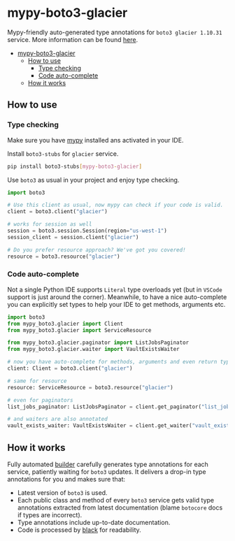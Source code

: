 # mypy-boto3-glacier

Mypy-friendly auto-generated type annotations for `boto3 glacier 1.10.31` service.
More information can be found [here](https://github.com/vemel/mypy_boto3).

- [mypy-boto3-glacier](#mypy-boto3-glacier)
  - [How to use](#how-to-use)
    - [Type checking](#type-checking)
    - [Code auto-complete](#code-auto-complete)
  - [How it works](#how-it-works)

## How to use

### Type checking

Make sure you have [mypy](https://github.com/python/mypy) installed ans activated in your IDE.

Install `boto3-stubs` for `glacier` service.

```bash
pip install boto3-stubs[mypy-boto3-glacier]
```

Use `boto3` as usual in your project and enjoy type checking.

```python
import boto3

# Use this client as usual, now mypy can check if your code is valid.
client = boto3.client("glacier")

# works for session as well
session = boto3.session.Session(region="us-west-1")
session_client = session.client("glacier")

# Do you prefer resource approach? We've got you covered!
resource = boto3.resource("glacier")
```

### Code auto-complete

Not a single Python IDE supports `Literal` type overloads yet (but in `VSCode` support is just around the corner).
Meanwhile, to have a nice auto-complete you can explicitly set types to help your IDE to get methods, arguments etc.

```python
import boto3
from mypy_boto3.glacier import Client
from mypy_boto3.glacier import ServiceResource

from mypy_boto3.glacier.paginator import ListJobsPaginator
from mypy_boto3.glacier.waiter import VaultExistsWaiter

# now you have auto-complete for methods, arguments and even return types
client: Client = boto3.client("glacier")

# same for resource
resource: ServiceResource = boto3.resource("glacier")

# even for paginators
list_jobs_paginator: ListJobsPaginator = client.get_paginator("list_jobs")

# and waiters are also annotated
vault_exists_waiter: VaultExistsWaiter = client.get_waiter("vault_exists")
```

## How it works

Fully automated [builder](https://github.com/vemel/mypy_boto3) carefully generates
type annotations for each service, patiently waiting for `boto3` updates. It delivers
a drop-in type annotations for you and makes sure that:

- Latest version of `boto3` is used.
- Each public class and method of every `boto3` service gets valid type annotations
  extracted from latest documentation (blame `botocore` docs if types are incorrect).
- Type annotations include up-to-date documentation.
- Code is processed by [black](https://github.com/psf/black) for readability.